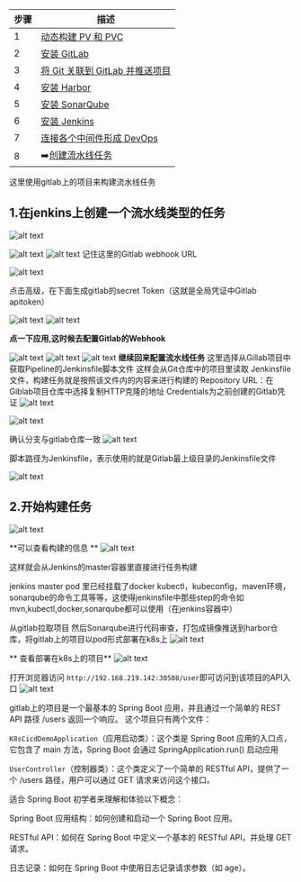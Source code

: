 
| 步骤 | 描述                                   |
|------|----------------------------------------|
| 1    | [动态构建 PV 和 PVC](1.创建动态构建PV，PVC/动态构建Pv,pvc.md)                     |
| 2    | [安装 GitLab](2.gitlab安装/gitlab安装.md)                            |
| 3    | [将 Git 关联到 GitLab 并推送项目](3.使用git推送项目到gitlab/使用git推送项目到gitlab.md)        |
| 4    | [安装 Harbor](4.Harbor安装/Harbor安装.md)                           |
| 5    | [安装 SonarQube](5.Sonarqube安装/Sonarqube安装.md)                         |
| 6    | [安装 Jenkins](6.jenlinks安装/jenlinks安装.md)                           |
| 7    | [连接各个中间件形成 DevOps](7.连接各个中间件形成devops/连接中间件形成Devops.md)         |
| 8    | ➡️[创建流水线任务](8.创建pipe流水线/创建流水线任务.md)                       |



这里使用gitlab上的项目来构建流水线任务
## 1.在jenkins上创建一个流水线类型的任务
![alt text](图片/image.png)

![alt text](图片/image-1.png)
![alt text](图片/image-2.png)
记住这里的Gitlab webhook URL

![alt text](图片/image-3.png)

点击高级，在下面生成gitlab的secret Token（这就是全局凭证中Gitlab apitoken）

![alt text](图片/image-4.png)
![alt text](图片/image-5.png)

**点一下应用,这时候去配置Gitlab的Webhook**

![alt text](图片/image-17.png)
![alt text](图片/image-18.png)
![alt text](图片/image-7.png)
**继续回来配置流水线任务**
这里选择从Gillab项目中获取Pipeline的Jenkinsfile脚本文件
这样会从Git仓库中的项目里读取 Jenkinsfile文件，构建任务就是按照该文件内的内容来进行构建的
Repository URL：在Giblab项目仓库中选择复制HTTP克隆的地址
Credentials为之前创建的Gitlab凭证
![alt text](图片/image-8.png)

![alt text](图片/image-6.png)

确认分支与gitlab仓库一致
![alt text](图片/image-9.png)

脚本路径为Jenkinsfile，表示使用的就是Gitlab最上级目录的Jenkinsfile文件

![alt text](图片/image-10.png)

## 2.开始构建任务
![alt text](图片/image-11.png)

**可以查看构建的信息 **
![alt text](图片/image-12.png)

这样就会从Jenkins的master容器里直接进行任务构建

jenkins master pod 里已经挂载了docker kubectl，kubeconfig，maven环境，sonarqube的命令工具等等，这使得jenkinsfile中那些step的命令如mvn,kubectl,docker,sonarqube都可以使用（在jenkins容器中）

从gitlab拉取项目 然后Sonarqube进行代码审查，打包成镜像推送到harbor仓库，将gitlab上的项目以pod形式部署在k8s上
![alt text](图片/image-13.png)

** 查看部署在k8s上的项目**
![alt text](图片/image-14.png)

打开浏览器访问 `http://192.168.219.142:30508/user`即可访问到该项目的API入口
![alt text](图片/image-15.png)


gitlab上的项目是一个最基本的 Spring Boot 应用，并且通过一个简单的 REST API 路径 /users 返回一个响应。
这个项目只有两个文件：

`K8sCicdDemoApplication`（应用启动类）：这个类是 Spring Boot 应用的入口点，它包含了 main 方法，Spring Boot 会通过 SpringApplication.run() 启动应用

`UserController`（控制器类）：这个类定义了一个简单的 RESTful API，提供了一个 /users 路径，用户可以通过 GET 请求来访问这个接口。

适合 Spring Boot 初学者来理解和体验以下概念：

Spring Boot 应用结构：如何创建和启动一个 Spring Boot 应用。

RESTful API：如何在 Spring Boot 中定义一个基本的 RESTful API，并处理 GET 请求。

日志记录：如何在 Spring Boot 中使用日志记录请求参数（如 age）。
